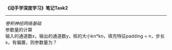 **《动手学深度学习》笔记Task2**  
***  
*卷积神经网络基础*  
参数量的计算  
输入的通道数x，输出的通道数y，核的大小kn*kn，填充特征padding = n，步长s，有偏置，则参数量为？
